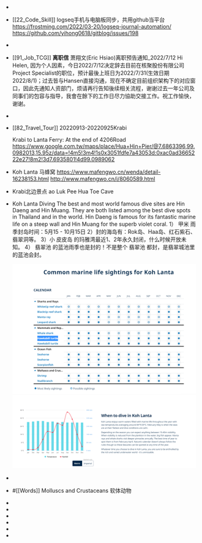 -
- [[22_Code_Skill]]
  logseq手机与电脑板同步，共用github当平台
  https://frostming.com/2022/03-20/logseq-journal-automation/
  https://github.com/yihong0618/gitblog/issues/198
-
- [[91_Job_TCG]]
  **离职信**
  萧翔文(Eric Hsiao)离职预告通知_2022/7/12
  Hi Helen,
  因为个人因素，今日2022/7/12决定辞去目前在核聚股份有限公司Project Specialist的职位，预计最後上班日为2022/7/31(生效日期2022/8/1)；过去皆与Hansen直接沟通，现在不确定目前组织架构下的对应窗口，因此先通知人资部门，烦请再行告知後续相关流程，谢谢过去一年公司及同事们的包容与指导，我會在餘下的工作日尽力協助交接工作。祝工作愉快，谢谢。
-
- [[82_Travel_Tour]]
  20220913-20220925Krabi
  
  Krabi to Lanta Ferry: At the end of 4206Road https://www.google.com.tw/maps/place/Hua+Hin+Pier/@7.6863396,99.0982013,15.95z/data=!4m5!3m4!1s0x3051fdfe7a43053d:0xac0ad3665222e27!8m2!3d7.6935801!4d99.0989062
- Koh Lanta 马蜂窝 
  https://www.mafengwo.cn/wenda/detail-16238153.html
  http://www.mafengwo.cn/i/8060589.html
- Krabi北边景点 
  ao Luk Pee Hua Toe Cave
- Koh Lanta Diving
  The best and most world famous dive sites are Hin Daeng and Hin Muang. They are both listed among the best dive spots in Thailand and in the world. Hin Daeng is famous for its fantastic marine life on a steep wall and Hin Muang for the superb violet coral.
  1） 甲米 雨季封岛时间：5月15 - 10月15日
  2）封的海岛有：Rok岛、Haa岛、红石紫石、翡翠洞等。
  3）小 皮皮岛 的玛雅湾最近1、2年永久封闭，什么时候开放未知。
  4） 翡翠池 的蓝池雨季也是封的！不是整个 翡翠池 都封，是翡翠城池里的蓝池会封。
  
  
  ![image.png](../assets/image_1657611172340_0.png)
  ![image.png](../assets/image_1657611196484_0.png)
-
- #[[Words]]
  Molluscs and Crustaceans 软体动物
-
-
-
-
-
-